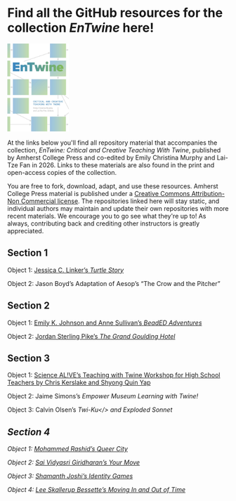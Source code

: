 # Find all the GitHub resources for the collection _EnTwine_ here!

<img src="./Murphy_Fan_cover_final.jpg" alt="Cover image of EnTwine collection features blue and green squares on a white background. Grey arrows point from one square to another." height="200">

At the links below you'll find all repository material that accompanies the collection, _EnTwine: Critical and Creative Teaching With Twine_, published by Amherst College Press and co-edited by Emily Christina Murphy and Lai-Tze Fan in 2026. Links to these materials are also found in the print and open-access copies of the collection. 

You are free to fork, download, adapt, and use these resources. Amherst College Press material is published under a <a href="https://creativecommons.org/licenses/by-nc/4.0/">Creative Commons Attribution-Non Commercial license</a>. The repositories linked here will stay static, and individual authors may maintain and update their own repositories with more recent materials. We encourage you to go see what they're up to! As always, contributing back and crediting other instructors is greatly appreciated. 

<h2>Section 1</h2>

Object 1: <a href="https://github.com/EnTwine-Collection/Section1_JessicaLinker_TurtleStory">Jessica C. Linker’s <i>Turtle Story</i></a><br/>

Object 2: Jason Boyd’s Adaptation of Aesop’s “The Crow and the Pitcher”<br/>

<h2>Section 2</h2>

Object 1: <a href="https://github.com/EnTwine-Collection/Section3_EmilyKJohnsonAndAnneSullivan_BeadEDAdventures">Emily K. Johnson and Anne Sullivan’s <i>BeadED Adventures</i></a><br/>

Object 2: <a href="https://github.com/EnTwine-Collection/Section2_JordanSterlingPike_GrandGouldingHotel">Jordan Sterling Pike’s <i>The Grand Goulding Hotel</i><a/><br/>

<h2>Section 3</h2>

Object 1: <a href="https://github.com/EnTwine-Collection/Section3_ChrisKerslake_ShyongQuinYap_ScienceAlive">Science AL!VE’s Teaching with Twine Workshop for High School Teachers by Chris Kerslake and Shyong Quin Yap</a><br/>

Object 2: Jaime Simons’s <i>Empower Museum Learning with Twine!</i><br/>

Object 3: Calvin Olsen’s <i>Twi-Ku</> and <i>Exploded Sonnet</i>

<h2>Section 4</h2>

Object 1: <a href="https://github.com/EnTwine-Collection/Section4_MohammedRashid_QueerCity">Mohammed Rashid’s <i>Queer City</i></a><br/>

Object 2: <a href="https://github.com/EnTwine-Collection/Section4_SaiVidyasriGiridharan_YourMove">Sai Vidyasri Giridharan’s <i>Your Move</i></a><br/>

Object 3: <a href="https://github.com/EnTwine-Collection/Section4_ShamanthJoshi_IdentityGames">Shamanth Joshi’s <i>Identity Games</i></a><br/>

Object 4: <a href="https://github.com/EnTwine-Collection/Section4_LeeSkallerupBessette_MovingInAndOutOfTime">Lee Skallerup Bessette’s <i>Moving In and Out of Time</i></a>






